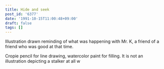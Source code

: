 ```yaml
---
title: Hide and seek
post_id: '6377'
date: '1991-10-15T11:00:48+09:00'
draft: false
tags: []
---
```


Illustration drawn reminding of what was happening with Mr. K, a friend of a friend who was good at that time.

Cropie pencil for line drawing, watercolor paint for filling. It is not an illustration depicting a stalker at all w
